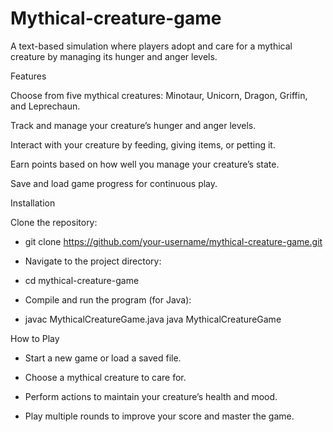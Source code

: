 # Mythical-creature-game

A text-based simulation where players adopt and care for a mythical creature by managing its hunger and anger levels.

Features

Choose from five mythical creatures: Minotaur, Unicorn, Dragon, Griffin, and Leprechaun.

Track and manage your creature’s hunger and anger levels.

Interact with your creature by feeding, giving items, or petting it.

Earn points based on how well you manage your creature’s state.

Save and load game progress for continuous play.

Installation

Clone the repository:

  - git clone https://github.com/your-username/mythical-creature-game.git

  - Navigate to the project directory:

  - cd mythical-creature-game

  - Compile and run the program (for Java):

  - javac MythicalCreatureGame.java
    java MythicalCreatureGame

How to Play

  - Start a new game or load a saved file.

  - Choose a mythical creature to care for.

  - Perform actions to maintain your creature’s health and mood.

  - Play multiple rounds to improve your score and master the game.
